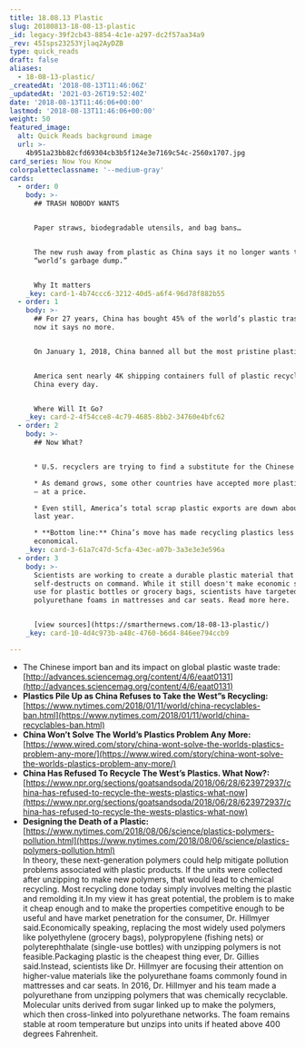 ```yaml
---
title: 18.08.13 Plastic
slug: 20180813-18-08-13-plastic
_id: legacy-39f2cb43-8854-4c1e-a297-dc2f57aa34a9
_rev: 45Isps23253Yjlaq2AyDZB
type: quick_reads
draft: false
aliases:
  - 18-08-13-plastic/
_createdAt: '2018-08-13T11:46:06Z'
_updatedAt: '2021-03-26T19:52:40Z'
date: '2018-08-13T11:46:06+00:00'
lastmod: '2018-08-13T11:46:06+00:00'
weight: 50
featured_image:
  alt: Quick Reads background image
  url: >-
    4b951a23bb82cfd69304cb3b5f124e3e7169c54c-2560x1707.jpg
card_series: Now You Know
colorpaletteclassname: '--medium-gray'
cards:
  - order: 0
    body: >-
      ## TRASH NOBODY WANTS


      Paper straws, biodegradable utensils, and bag bans…


      The new rush away from plastic as China says it no longer wants to be the
      “world’s garbage dump.”


      Why It matters
    _key: card-1-4b74ccc6-3212-40d5-a6f4-96d78f882b55
  - order: 1
    body: >-
      ## For 27 years, China has bought 45% of the world’s plastic trash, but
      now it says no more.


      On January 1, 2018, China banned all but the most pristine plastic.


      America sent nearly 4K shipping containers full of plastic recyclables to
      China every day.


      Where Will It Go?
    _key: card-2-4f54cce8-4c79-4685-8bb2-34760e4bfc62
  - order: 2
    body: >-
      ## Now What?


      * U.S. recyclers are trying to find a substitute for the Chinese market.

      * As demand grows, some other countries have accepted more plastic exports
      – at a price.

      * Even still, America’s total scrap plastic exports are down about 40% vs.
      last year.

      * **Bottom line:** China’s move has made recycling plastics less
      economical.
    _key: card-3-61a7c47d-5cfa-43ec-a07b-3a3e3e3e596a
  - order: 3
    body: >-
      Scientists are working to create a durable plastic material that
      self-destructs on command. While it still doesn't make economic sense to
      use for plastic bottles or grocery bags, scientists have targeted
      polyurethane foams in mattresses and car seats. Read more here.


      [view sources](https://smarthernews.com/18-08-13-plastic/)
    _key: card-10-4d4c973b-a48c-4760-b6d4-846ee794ccb9

---
```

* The Chinese import ban and its impact on global plastic waste trade:  
[http://advances.sciencemag.org/content/4/6/eaat0131](http://advances.sciencemag.org/content/4/6/eaat0131)
* **Plastics Pile Up as China Refuses to Take the West”s Recycling:**  
[https://www.nytimes.com/2018/01/11/world/china-recyclables-ban.html](https://www.nytimes.com/2018/01/11/world/china-recyclables-ban.html)
* **China Won’t Solve The World’s Plastics Problem Any More:**  
[https://www.wired.com/story/china-wont-solve-the-worlds-plastics-problem-any-more/](https://www.wired.com/story/china-wont-solve-the-worlds-plastics-problem-any-more/)
* **China Has Refused To Recycle The West’s Plastics. What Now?:**  
[https://www.npr.org/sections/goatsandsoda/2018/06/28/623972937/china-has-refused-to-recycle-the-wests-plastics-what-now](https://www.npr.org/sections/goatsandsoda/2018/06/28/623972937/china-has-refused-to-recycle-the-wests-plastics-what-now)
* **Designing the Death of a Plastic:**  
[https://www.nytimes.com/2018/08/06/science/plastics-polymers-pollution.html](https://www.nytimes.com/2018/08/06/science/plastics-polymers-pollution.html)  
In theory, these next-generation polymers could help mitigate pollution problems associated with plastic products. If the units were collected after unzipping to make new polymers, that would lead to chemical recycling. Most recycling done today simply involves melting the plastic and remolding it.In my view it has great potential, the problem is to make it cheap enough and to make the properties competitive enough to be useful and have market penetration for the consumer, Dr. Hillmyer said.Economically speaking, replacing the most widely used polymers like polyethylene (grocery bags), polypropylene (fishing nets) or polyterephthalate (single-use bottles) with unzipping polymers is not feasible.Packaging plastic is the cheapest thing ever, Dr. Gillies said.Instead, scientists like Dr. Hillmyer are focusing their attention on higher-value materials like the polyurethane foams commonly found in mattresses and car seats. In 2016, Dr. Hillmyer and his team made a polyurethane from unzipping polymers that was chemically recyclable. Molecular units derived from sugar linked up to make the polymers, which then cross-linked into polyurethane networks. The foam remains stable at room temperature but unzips into units if heated above 400 degrees Fahrenheit.